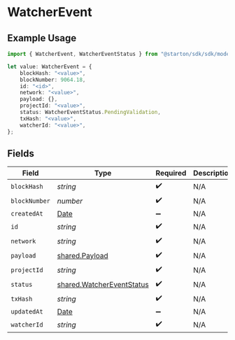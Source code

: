 # WatcherEvent

## Example Usage

```typescript
import { WatcherEvent, WatcherEventStatus } from "@starton/sdk/sdk/models/shared";

let value: WatcherEvent = {
    blockHash: "<value>",
    blockNumber: 9064.18,
    id: "<id>",
    network: "<value>",
    payload: {},
    projectId: "<value>",
    status: WatcherEventStatus.PendingValidation,
    txHash: "<value>",
    watcherId: "<value>",
};
```

## Fields

| Field                                                                                         | Type                                                                                          | Required                                                                                      | Description                                                                                   |
| --------------------------------------------------------------------------------------------- | --------------------------------------------------------------------------------------------- | --------------------------------------------------------------------------------------------- | --------------------------------------------------------------------------------------------- |
| `blockHash`                                                                                   | *string*                                                                                      | :heavy_check_mark:                                                                            | N/A                                                                                           |
| `blockNumber`                                                                                 | *number*                                                                                      | :heavy_check_mark:                                                                            | N/A                                                                                           |
| `createdAt`                                                                                   | [Date](https://developer.mozilla.org/en-US/docs/Web/JavaScript/Reference/Global_Objects/Date) | :heavy_minus_sign:                                                                            | N/A                                                                                           |
| `id`                                                                                          | *string*                                                                                      | :heavy_check_mark:                                                                            | N/A                                                                                           |
| `network`                                                                                     | *string*                                                                                      | :heavy_check_mark:                                                                            | N/A                                                                                           |
| `payload`                                                                                     | [shared.Payload](../../../sdk/models/shared/payload.md)                                       | :heavy_check_mark:                                                                            | N/A                                                                                           |
| `projectId`                                                                                   | *string*                                                                                      | :heavy_check_mark:                                                                            | N/A                                                                                           |
| `status`                                                                                      | [shared.WatcherEventStatus](../../../sdk/models/shared/watchereventstatus.md)                 | :heavy_check_mark:                                                                            | N/A                                                                                           |
| `txHash`                                                                                      | *string*                                                                                      | :heavy_check_mark:                                                                            | N/A                                                                                           |
| `updatedAt`                                                                                   | [Date](https://developer.mozilla.org/en-US/docs/Web/JavaScript/Reference/Global_Objects/Date) | :heavy_minus_sign:                                                                            | N/A                                                                                           |
| `watcherId`                                                                                   | *string*                                                                                      | :heavy_check_mark:                                                                            | N/A                                                                                           |